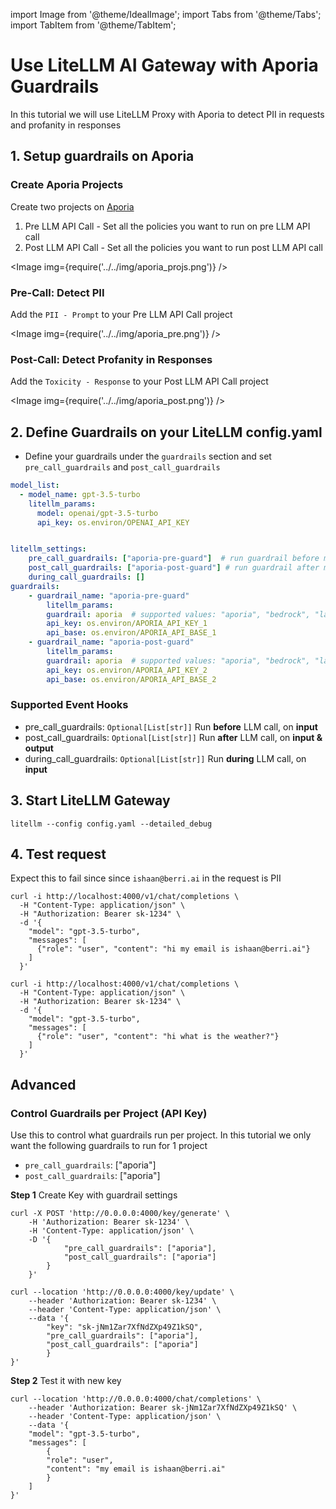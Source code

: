 import Image from '@theme/IdealImage';
import Tabs from '@theme/Tabs';
import TabItem from '@theme/TabItem';

# Use LiteLLM AI Gateway with Aporia Guardrails

In this tutorial we will use LiteLLM Proxy with Aporia to detect PII in requests and profanity in responses

## 1. Setup guardrails on Aporia

### Create Aporia Projects

Create two projects on [Aporia](https://guardrails.aporia.com/)

1. Pre LLM API Call - Set all the policies you want to run on pre LLM API call 
2. Post LLM API Call - Set all the policies you want to run post LLM API call


<Image img={require('../../img/aporia_projs.png')} />


### Pre-Call: Detect PII

Add the `PII - Prompt` to your Pre LLM API Call project

<Image img={require('../../img/aporia_pre.png')} />

### Post-Call: Detect Profanity in Responses

Add the `Toxicity - Response` to your Post LLM API Call project

<Image img={require('../../img/aporia_post.png')} />


## 2. Define Guardrails on your LiteLLM config.yaml 

- Define your guardrails under the `guardrails` section and set `pre_call_guardrails` and `post_call_guardrails`
```yaml
model_list:
  - model_name: gpt-3.5-turbo
    litellm_params:
      model: openai/gpt-3.5-turbo
      api_key: os.environ/OPENAI_API_KEY


litellm_settings:
    pre_call_guardrails: ["aporia-pre-guard"]  # run guardrail before making LLM API call
    post_call_guardrails: ["aporia-post-guard"] # run guardrail after making LLM API call
    during_call_guardrails: []
guardrails:
    - guardrail_name: "aporia-pre-guard"
        litellm_params:
        guardrail: aporia  # supported values: "aporia", "bedrock", "lakera"
        api_key: os.environ/APORIA_API_KEY_1
        api_base: os.environ/APORIA_API_BASE_1
    - guardrail_name: "aporia-post-guard"
        litellm_params:
        guardrail: aporia  # supported values: "aporia", "bedrock", "lakera"
        api_key: os.environ/APORIA_API_KEY_2
        api_base: os.environ/APORIA_API_BASE_2
```

### Supported Event Hooks

- pre_call_guardrails:    `Optional[List[str]]` Run **before** LLM call, on **input**
- post_call_guardrails:   `Optional[List[str]]` Run **after** LLM call, on **input & output**
- during_call_guardrails: `Optional[List[str]]` Run **during** LLM call, on **input**

## 3. Start LiteLLM Gateway 


```shell
litellm --config config.yaml --detailed_debug
```

## 4. Test request 

<Tabs>
<TabItem label="Unsuccessful call" value = "not-allowed">

Expect this to fail since since `ishaan@berri.ai` in the request is PII

```shell
curl -i http://localhost:4000/v1/chat/completions \
  -H "Content-Type: application/json" \
  -H "Authorization: Bearer sk-1234" \
  -d '{
    "model": "gpt-3.5-turbo",
    "messages": [
      {"role": "user", "content": "hi my email is ishaan@berri.ai"}
    ]
  }'
```

</TabItem>

<TabItem label="Successful Call " value = "allowed">

```shell
curl -i http://localhost:4000/v1/chat/completions \
  -H "Content-Type: application/json" \
  -H "Authorization: Bearer sk-1234" \
  -d '{
    "model": "gpt-3.5-turbo",
    "messages": [
      {"role": "user", "content": "hi what is the weather?"}
    ]
  }'
```

</TabItem>


</Tabs>

## Advanced
### Control Guardrails per Project (API Key)

Use this to control what guardrails run per project. In this tutorial we only want the following guardrails to run for 1 project
- `pre_call_guardrails`: ["aporia"]
- `post_call_guardrails`: ["aporia"]

**Step 1** Create Key with guardrail settings

<Tabs>
<TabItem value="/key/generate" label="/key/generate">

```shell
curl -X POST 'http://0.0.0.0:4000/key/generate' \
    -H 'Authorization: Bearer sk-1234' \
    -H 'Content-Type: application/json' \
    -D '{
            "pre_call_guardrails": ["aporia"],
            "post_call_guardrails": ["aporia"]
        }
    }'
```

</TabItem>
<TabItem value="/key/update" label="/key/update">

```shell
curl --location 'http://0.0.0.0:4000/key/update' \
    --header 'Authorization: Bearer sk-1234' \
    --header 'Content-Type: application/json' \
    --data '{
        "key": "sk-jNm1Zar7XfNdZXp49Z1kSQ",
        "pre_call_guardrails": ["aporia"],
        "post_call_guardrails": ["aporia"]
        }
}'
```

</TabItem>
</Tabs>

**Step 2** Test it with new key

```shell
curl --location 'http://0.0.0.0:4000/chat/completions' \
    --header 'Authorization: Bearer sk-jNm1Zar7XfNdZXp49Z1kSQ' \
    --header 'Content-Type: application/json' \
    --data '{
    "model": "gpt-3.5-turbo",
    "messages": [
        {
        "role": "user",
        "content": "my email is ishaan@berri.ai"
        }
    ]
}'
```



